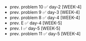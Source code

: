- prev. problem 10  ✅ day-2 [WEEK-4]
- prev. problem 9   ✅ day-3 [WEEK-4]
- prev. problem 8   ✅ day-4 [WEEK-4]
- prev. E           ✅ day-4 [WEEK-5]
- prev. I           ✅ day-5 [WEEK-5]
- prev. problem 11   ✅ day-5 [WEEK-4]